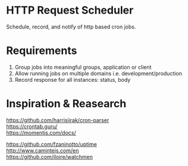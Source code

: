 # HTTP Request Scheduler

Schedule, record, and notify of http based cron jobs.

# Requirements

1. Group jobs into meaningful groups, application or client
2. Allow running jobs on multiple domains i.e. development/production
3. Record response for all instances: status, body


# Inspiration & Reasearch

https://github.com/harrisiirak/cron-parser \
https://crontab.guru/ \
https://momentjs.com/docs/

https://github.com/fzaninotto/uptime \
http://www.camintejs.com/en \
https://github.com/iloire/watchmen

